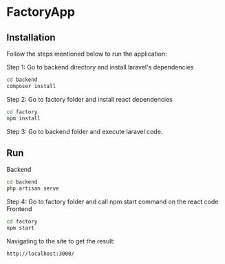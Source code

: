 # FactoryApp
## Installation
Follow the steps mentioned below to run the application:

Step 1:
Go to backend directory and install laravel's dependencies
```sh
cd backend
composer install
```

Step 2:
Go to factory folder and install react dependencies
```sh
cd factory
npm install
```

Step 3:
Go to backend folder and execute laravel code.
## Run
Backend
```sh
cd backend
php artisan serve
```

Step 4:
Go to factory folder and call npm start command on the react code
Frontend
```sh
cd factory
npm start
```

Navigating to the site to get the result:
```sh
http://localhost:3000/
```
